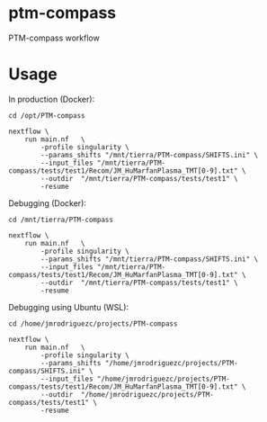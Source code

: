 # ptm-compass
PTM-compass workflow


# Usage
In production (Docker):
```
cd /opt/PTM-compass

nextflow \
    run main.nf   \
        -profile singularity \
        --params_shifts "/mnt/tierra/PTM-compass/SHIFTS.ini" \
        --input_files "/mnt/tierra/PTM-compass/tests/test1/Recom/JM_HuMarfanPlasma_TMT[0-9].txt" \
        --outdir  "/mnt/tierra/PTM-compass/tests/test1" \
        -resume
```


Debugging (Docker):
```
cd /mnt/tierra/PTM-compass

nextflow \
    run main.nf   \
        -profile singularity \
        --params_shifts "/mnt/tierra/PTM-compass/SHIFTS.ini" \
        --input_files "/mnt/tierra/PTM-compass/tests/test1/Recom/JM_HuMarfanPlasma_TMT[0-9].txt" \
        --outdir  "/mnt/tierra/PTM-compass/tests/test1" \
        -resume
```

Debugging using Ubuntu (WSL):
```
cd /home/jmrodriguezc/projects/PTM-compass

nextflow \
    run main.nf   \
        -profile singularity \
        --params_shifts "/home/jmrodriguezc/projects/PTM-compass/SHIFTS.ini" \
        --input_files "/home/jmrodriguezc/projects/PTM-compass/tests/test1/Recom/JM_HuMarfanPlasma_TMT[0-9].txt" \
        --outdir  "/home/jmrodriguezc/projects/PTM-compass/tests/test1" \
        -resume

```



<!--

# iSanXoT workflow for PTMs

Hola, usa la Z que sale de qfq2qfqall, o sea q2all, que es simplemente Zq, para la comparativa.

Es mucho más sencillo que eso. Yo lo definiría así:
-workflow normal: 
scan2pdm           (scan a peptidoforma) 
pdm2pgm           (agrupamiento de pdm para evitar dilución) sin varianza, solo agrupar
pgm2p                  (cambios en peptidoformas dentro de cada peptido) 
p2qf                       (digestión parcial) 
qf2q                       (cambios zonales) 
q2all                      (cambios de proteínas)

-integraciones “extra” (no sé por qué se hacen de rutina, se pierde mucho tiempo, yo sólo las haría si hicieran falta en un momento dado):

pgm2pgmq         (serviría para ver directamente cambios sin etapas intermedias) 
pgm2pgmqf       (no le veo ninguna utilidad)
p2pq                      (peptido a proteína, sin pasar por qf… ) 

y aquí echo en falta pdm2pdmq, que es lo que haríamos con el wf antiguo, y vendría bien para comparar.

 -->
